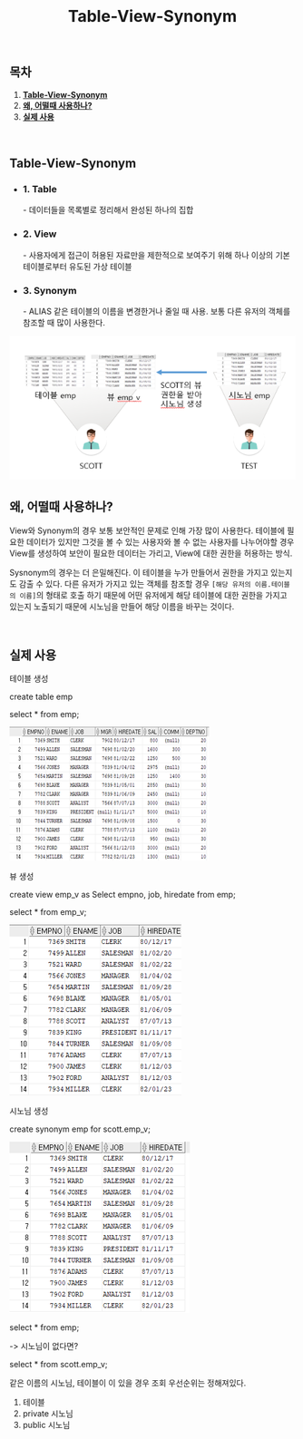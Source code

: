 <div align="center">
  <br />
  <h1>Table-View-Synonym</h1>
  <br />
</div>

## 목차

1. [**Table-View-Synonym**](#1)
2. [**왜, 어떨때 사용하나?**](#2)
3. [**실제 사용**](#3)

<br />

<div id="1"></div>

## Table-View-Synonym

- <h3>1. Table</h3> 
  - 데이터들을 목록별로 정리해서 완성된 하나의 집합

- <h3>2. View</h3>
  - 사용자에게 접근이 허용된 자료만을 제한적으로 보여주기 위해 하나 이상의 기본테이블로부터 유도된 가상 테이블

- <h3>3. Synonym</h3>
  - ALIAS 같은 테이블의 이름을 변경한거나 줄일 때 사용. 보통 다른 유저의 객체를 참조할 때 많이 사용한다.

<img src="../images/synonym_1.png" alt="synonym_1" />

<br />


<div id="2"></div>

## 왜, 어떨때 사용하나?

View와 Synonym의 경우 보통 보안적인 문제로 인해 가장 많이 사용한다.
테이블에 필요한 데이터가 있지만 그것을 볼 수 있는 사용자와 볼 수 없는 사용자를 나누어야할 경우 View를 생성하여 보안이 필요한 데이터는 가리고, View에 대한 권한을 허용하는 방식.

Sysnonym의 경우는 더 은밀해진다. 이 테이블을 누가 만들어서 권한을 가지고 있는지도 감출 수 있다. 
다른 유저가 가지고 있는 객체를 참조할 경우 `[해당 유저의 이름.테이블의 이름]`의 형태로 호출 하기 때문에 어떤 유저에게 해당 테이블에 대한 권한을 가지고 있는지 노출되기 때문에 시노님을 만들어 해당 이름을 바꾸는 것이다.

<br />

<div id="3"></div>

## 실제 사용

테이블 생성

create table emp

select * from emp;

<img src="../images/synonym_2.png" alt="synonym_1" />

뷰 생성

create view emp_v
as Select empno, job, hiredate
from emp;

select * from emp_v;

<img src="../images/synonym_3.png" alt="synonym_1" />

시노님 생성

create synonym emp
for scott.emp_v;

<img src="../images/synonym_4.png" alt="synonym_1" />

select * from emp;

-> 시노님이 없다면?

select * from scott.emp_v;



같은 이름의 시노님, 테이블이 이 있을 경우 조회 우선순위는 정해져있다.

1. 테이블
2. private 시노님
3. public 시노님


<br>

